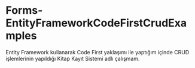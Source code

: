 # Forms-EntityFrameworkCodeFirstCrudExamples
 Entity Framework kullanarak Code First yaklaşımı ile yaptığım içinde CRUD işlemlerinin yapıldığı Kitap Kayıt Sistemi adlı çalışmam.

